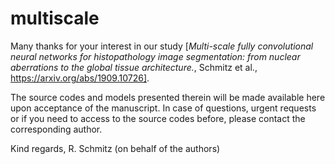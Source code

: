 # multiscale

Many thanks for your interest in our study [*Multi-scale fully convolutional neural networks for histopathology image segmentation: from nuclear aberrations to the global tissue architecture.*, Schmitz et al., https://arxiv.org/abs/1909.10726]. 

The source codes and models presented therein will be made available here upon acceptance of the manuscript. In case of questions, urgent requests or if you need to access to the source codes before, please contact the corresponding author. 

Kind regards, R. Schmitz (on behalf of the authors)
